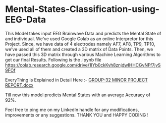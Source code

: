 # Mental-States-Classification-using-EEG-Data
This Model takes input EEG Brainwave Data and predicts the Mental State of and individual. We've used Google Colab as an online Interpretor for this Project. Since, we have data of 4 electrodes namely AF7, AF8, TP9, TP10, we've used all of them and created a 3D matrix of Data Points. Then, we have passed this 3D matrix through various Machine Learning Algorithms to get our final Results.
Following is the .ipynb file 
https://colab.research.google.com/drive/1IYb0ckKvh8znjdwIHHCGvNFf7jvS9FOf


EveryThing is Explained in Detail Here :- 
[GROUP-32 MINOR PROJECT REPORT.docx](https://github.com/samyakmehta4444/Mental-States-Classification-using-EEG-Data/files/8937150/GROUP-32.MINOR.PROJECT.REPORT.docx)


Till now this model predicts Mental States with an average Accuracy of 92%.


Feel free to ping me on my LinkedIn handle for any modifications, improvements or any suggestions.
THANK YOU and HAPPY CODING !
